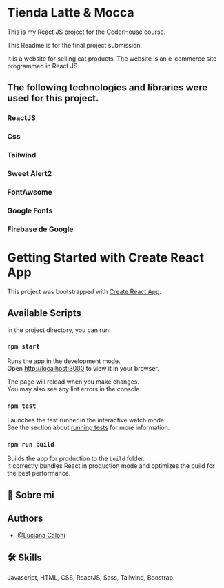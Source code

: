 
# Tienda Latte & Mocca
This is my React JS project for the CoderHouse course.

This Readme is for the final project submission.

It is a website for selling cat products.
The website is an e-commerce site programmed in React JS.





## The following technologies and libraries were used for this project.

### ReactJS
### Css
### Tailwind
### Sweet Alert2
### FontAwsome
### Google Fonts
### Firebase de Google


















# Getting Started with Create React App

This project was bootstrapped with [Create React App](https://github.com/facebook/create-react-app).

## Available Scripts

In the project directory, you can run:

### `npm start`

Runs the app in the development mode.\
Open [http://localhost:3000](http://localhost:3000) to view it in your browser.

The page will reload when you make changes.\
You may also see any lint errors in the console.

### `npm test`

Launches the test runner in the interactive watch mode.\
See the section about [running tests](https://facebook.github.io/create-react-app/docs/running-tests) for more information.

### `npm run build`

Builds the app for production to the `build` folder.\
It correctly bundles React in production mode and optimizes the build for the best performance.



## 🚀 Sobre mi



## Authors

- [@Luciana Caloni](https://github.com/LucianaCaloni)


## 🛠 Skills
Javascript, HTML, CSS, ReactJS, Sass, Tailwind, Boostrap.

